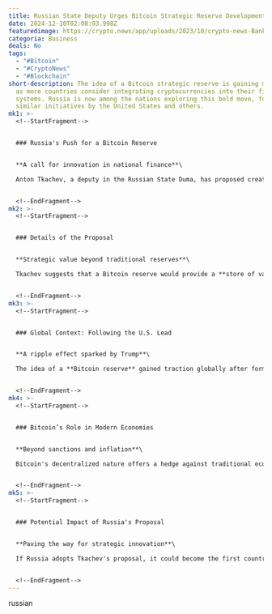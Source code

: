 ```yaml
---
title: Russian State Deputy Urges Bitcoin Strategic Reserve Development
date: 2024-12-10T02:08:03.998Z
featuredimage: https://crypto.news/app/uploads/2023/10/crypto-news-Bank-of-Russia-to-support-CBDC-development05.webp
categoria: Business
deals: No
tags:
  - "#Bitcoin"
  - "#CryptoNews"
  - "#Blockchain"
short-description: The idea of a Bitcoin strategic reserve is gaining momentum
  as more countries consider integrating cryptocurrencies into their financial
  systems. Russia is now among the nations exploring this bold move, following
  similar initiatives by the United States and others.
mk1: >-
  <!--StartFragment-->


  ### Russia's Push for a Bitcoin Reserve


  **A call for innovation in national finance**\

  Anton Tkachev, a deputy in the Russian State Duma, has proposed creating a Bitcoin strategic reserve to Finance Minister Anton Siluanov. This comes after U.S. sanctions put pressure on the Russian economy and its business landscape. Tkachev's argument emphasizes Bitcoin's borderless blockchain system, positioning it as an essential reserve asset alongside traditional currencies.


  <!--EndFragment-->
mk2: >-
  <!--StartFragment-->


  ### Details of the Proposal


  **Strategic value beyond traditional reserves**\

  Tkachev suggests that a Bitcoin reserve would provide a **store of value** resistant to inflation and international sanctions. He noted that the Russian Central Bank's recent strides toward cryptocurrency-based cross-border payment settlements make such a reserve feasible. If implemented, this move could transform how Russia navigates economic challenges while enhancing its financial resilience.


  <!--EndFragment-->
mk3: >-
  <!--StartFragment-->


  ### Global Context: Following the U.S. Lead


  **A ripple effect sparked by Trump**\

  The idea of a **Bitcoin reserve** gained traction globally after former U.S. President Donald Trump advocated for it at a major crypto conference. His proposal inspired countries like Poland and Suriname to consider adding Bitcoin to their national balance sheets, following the example of El Salvador's adoption of Bitcoin as legal tender.


  <!--EndFragment-->
mk4: >-
  <!--StartFragment-->


  ### Bitcoin’s Role in Modern Economies


  **Beyond sanctions and inflation**\

  Bitcoin's decentralized nature offers a hedge against traditional economic threats, positioning it as a powerful tool for governments. By embracing a Bitcoin reserve, nations like Russia could safeguard their economies and explore new financial frontiers, leading to a global shift in how reserves are perceived and utilized.


  <!--EndFragment-->
mk5: >-
  <!--StartFragment-->


  ### Potential Impact of Russia's Proposal


  **Paving the way for strategic innovation**\

  If Russia adopts Tkachev's proposal, it could become the first country to establish a **Bitcoin strategic reserve**, potentially influencing other nations to follow suit. This move could redefine the role of cryptocurrencies in state finances and cement Bitcoin's position as a critical asset in the global economy.


  <!--EndFragment-->
---
```

r﻿ussian